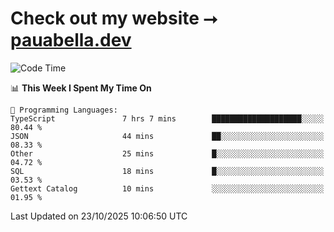 # Check out my website ⭢ [pauabella.dev](https://pauabella.dev)

<!--START_SECTION:waka-->
![Code Time](http://img.shields.io/badge/Code%20Time-4%2C918%20hrs-blue)

📊 **This Week I Spent My Time On** 

```text
💬 Programming Languages: 
TypeScript               7 hrs 7 mins        ████████████████████░░░░░   80.44 % 
JSON                     44 mins             ██░░░░░░░░░░░░░░░░░░░░░░░   08.33 % 
Other                    25 mins             █░░░░░░░░░░░░░░░░░░░░░░░░   04.72 % 
SQL                      18 mins             █░░░░░░░░░░░░░░░░░░░░░░░░   03.53 % 
Gettext Catalog          10 mins             ░░░░░░░░░░░░░░░░░░░░░░░░░   01.95 % 
```


 Last Updated on 23/10/2025 10:06:50 UTC
<!--END_SECTION:waka-->
